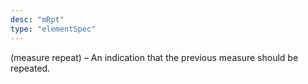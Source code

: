 ```yaml
---
desc: "mRpt"
type: "elementSpec"
---
```


(measure repeat) – An indication that the previous measure should be repeated.